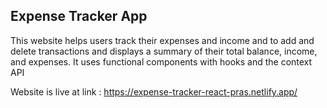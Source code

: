 ## Expense Tracker App
This website helps users track their expenses and income and to add and delete transactions and displays a summary of their total balance, income, and expenses. 
It uses functional components with hooks and the context API

Website is live at link : https://expense-tracker-react-pras.netlify.app/




